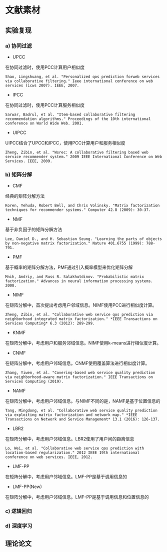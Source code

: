 # 文献素材



## 实验复现

### a) 协同过滤

* UPCC

在协同过滤时，使用PCC计算用户相似度

```
Shao, Lingshuang, et al. "Personalized qos prediction forweb services via collaborative filtering." Ieee international conference on web services (icws 2007). IEEE, 2007.
```



* IPCC

在协同过滤时，使用PCC计算服务相似度

```
Sarwar, Badrul, et al. "Item-based collaborative filtering recommendation algorithms." Proceedings of the 10th international conference on World Wide Web. 2001.
```



* UIPCC

UIPCC结合了UPCC和IPCC，使用PCC计算用户和服务相似度

```
Zheng, Zibin, et al. "Wsrec: A collaborative filtering based web service recommender system." 2009 IEEE International Conference on Web Services. IEEE, 2009.
```



### b) 矩阵分解

* CMF

经典的矩阵分解方法

```
Koren, Yehuda, Robert Bell, and Chris Volinsky. "Matrix factorization techniques for recommender systems." Computer 42.8 (2009): 30-37.
```



* NMF

基于非负因子的矩阵分解方法

```
Lee, Daniel D., and H. Sebastian Seung. "Learning the parts of objects by non-negative matrix factorization." Nature 401.6755 (1999): 788-791.
```



* PMF

基于概率的矩阵分解方法，PMF通过引入概率模型来优化矩阵分解

```
Mnih, Andriy, and Russ R. Salakhutdinov. "Probabilistic matrix factorization." Advances in neural information processing systems. 2008.
```



* NIMF

在矩阵分解中，首次提出考虑用户邻域信息。NIMF使用PCC进行相似度计算。

```
Zheng, Zibin, et al. "Collaborative web service qos prediction via neighborhood integrated matrix factorization." *IEEE Transactions on Services Computing* 6.3 (2012): 289-299.
```



* KNMF

在矩阵分解中，考虑用户和服务邻域信息。NIMF使用k-means进行相似度计算。



* CNMF

在矩阵分解中，考虑用户邻域信息。CNMF使用覆盖算法进行相似度计算。

```
Zhang, Yiwen, et al. "Covering-based web service quality prediction via neighborhood-aware matrix factorization." IEEE Transactions on Services Computing (2019).
```



* NAMF

在矩阵分解中，考虑用户邻域信息。与NIMF不同的是，NAMF是基于位置信息的

```
Tang, Mingdong, et al. "Collaborative web service quality prediction via exploiting matrix factorization and network map." *IEEE Transactions on Network and Service Management* 13.1 (2016): 126-137.
```



* LBR2

在矩阵分解中，考虑用户邻域信息。LBR2使用了用户间的距离信息

```
Lo, Wei, et al. "Collaborative web service qos prediction with location-based regularization." 2012 IEEE 19th international conference on web services. IEEE, 2012.
```



* LMF-PP

在矩阵分解中，考虑用户邻域信息。LMF-PP是基于调用信息的



* LMF-PP(New)

在矩阵分解中，考虑用户邻域信息。LMF-PP是基于调用信息和位置信息的



### c) 逻辑回归



### d) 深度学习



## 理论论文

